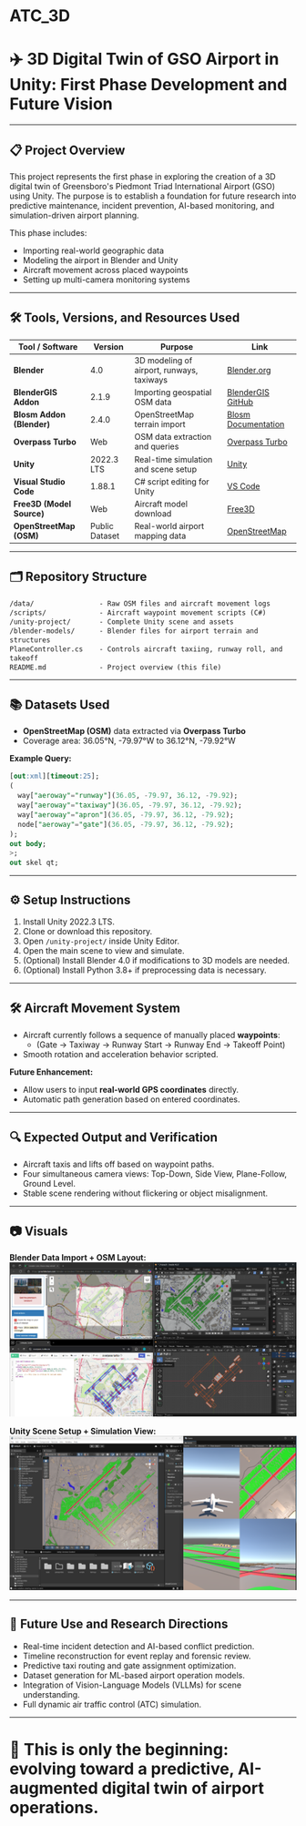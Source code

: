 # ATC_3D
# ✈️ 3D Digital Twin of GSO Airport in Unity: First Phase Development and Future Vision

---

## 📋 Project Overview

This project represents the first phase in exploring the creation of a 3D digital twin of Greensboro's Piedmont Triad International Airport (GSO) using Unity.
The purpose is to establish a foundation for future research into predictive maintenance, incident prevention, AI-based monitoring, and simulation-driven airport planning.

This phase includes:
- Importing real-world geographic data
- Modeling the airport in Blender and Unity
- Aircraft movement across placed waypoints
- Setting up multi-camera monitoring systems

---

## 🛠 Tools, Versions, and Resources Used

| Tool / Software            | Version          | Purpose                                          | Link |
|-----------------------------|------------------|--------------------------------------------------|------|
| **Blender**                 | 4.0              | 3D modeling of airport, runways, taxiways        | [Blender.org](https://www.blender.org/) |
| **BlenderGIS Addon**        | 2.1.9            | Importing geospatial OSM data                    | [BlenderGIS GitHub](https://github.com/domlysz/BlenderGIS) |
| **Blosm Addon (Blender)**   | 2.4.0            | OpenStreetMap terrain import                    | [Blosm Documentation](https://blosm.readthedocs.io/) |
| **Overpass Turbo**          | Web              | OSM data extraction and queries                 | [Overpass Turbo](https://overpass-turbo.eu/) |
| **Unity**                   | 2022.3 LTS       | Real-time simulation and scene setup            | [Unity](https://unity.com/) |
| **Visual Studio Code**      | 1.88.1           | C# script editing for Unity                     | [VS Code](https://code.visualstudio.com/) |
| **Free3D (Model Source)**   | Web              | Aircraft model download                         | [Free3D](https://free3d.com/) |
| **OpenStreetMap (OSM)**     | Public Dataset   | Real-world airport mapping data                 | [OpenStreetMap](https://www.openstreetmap.org/) |

---

## 🗂️ Repository Structure

```
/data/                - Raw OSM files and aircraft movement logs
/scripts/             - Aircraft waypoint movement scripts (C#)
/unity-project/       - Complete Unity scene and assets
/blender-models/      - Blender files for airport terrain and structures
PlaneController.cs    - Controls aircraft taxiing, runway roll, and takeoff
README.md             - Project overview (this file)
```

---

## 📚 Datasets Used

- **OpenStreetMap (OSM)** data extracted via **Overpass Turbo**
- Coverage area: 36.05°N, -79.97°W to 36.12°N, -79.92°W

**Example Query:**
```sql
[out:xml][timeout:25];
(
  way["aeroway"="runway"](36.05, -79.97, 36.12, -79.92);
  way["aeroway"="taxiway"](36.05, -79.97, 36.12, -79.92);
  way["aeroway"="apron"](36.05, -79.97, 36.12, -79.92);
  node["aeroway"="gate"](36.05, -79.97, 36.12, -79.92);
);
out body;
>;
out skel qt;
```

---

## ⚙️ Setup Instructions

1. Install Unity 2022.3 LTS.
2. Clone or download this repository.
3. Open `/unity-project/` inside Unity Editor.
4. Open the main scene to view and simulate.
5. (Optional) Install Blender 4.0 if modifications to 3D models are needed.
6. (Optional) Install Python 3.8+ if preprocessing data is necessary.

---

## 🛠️ Aircraft Movement System

- Aircraft currently follows a sequence of manually placed **waypoints**:
  - (Gate → Taxiway → Runway Start → Runway End → Takeoff Point)
- Smooth rotation and acceleration behavior scripted.

**Future Enhancement:**
- Allow users to input **real-world GPS coordinates** directly.
- Automatic path generation based on entered coordinates.

---

## 🔍 Expected Output and Verification

- Aircraft taxis and lifts off based on waypoint paths.
- Four simultaneous camera views: Top-Down, Side View, Plane-Follow, Ground Level.
- Stable scene rendering without flickering or object misalignment.

---

## 📷 Visuals

**Blender Data Import + OSM Layout:**
![Blender Layout](blenderthings.png)

**Unity Scene Setup + Simulation View:**
![Unity Scene](unitythings.png)

---

## 🔮 Future Use and Research Directions

- Real-time incident detection and AI-based conflict prediction.
- Timeline reconstruction for event replay and forensic review.
- Predictive taxi routing and gate assignment optimization.
- Dataset generation for ML-based airport operation models.
- Integration of Vision-Language Models (VLLMs) for scene understanding.
- Full dynamic air traffic control (ATC) simulation.

---

# 🚀 This is only the beginning: evolving toward a predictive, AI-augmented digital twin of airport operations.
